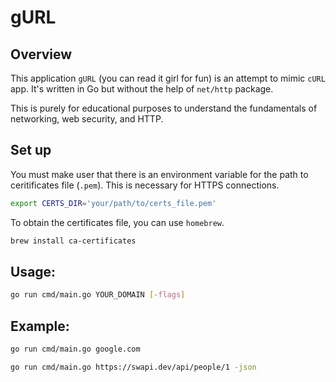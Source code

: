 # gURL

## Overview

This application `gURL` (you can read it girl for fun) is an attempt to mimic `cURL` app. It's written in Go but without the help of `net/http` package.

This is purely for educational purposes to understand the fundamentals of networking, web security, and HTTP.

## Set up

You must make user that there is an environment variable for the path to ceritificates file (`.pem`). This is necessary for HTTPS connections.

```bash
export CERTS_DIR='your/path/to/certs_file.pem'
```

To obtain the certificates file, you can use `homebrew`.

```bash
brew install ca-certificates
```

## Usage:

```bash
go run cmd/main.go YOUR_DOMAIN [-flags]
```

## Example:

```bash
go run cmd/main.go google.com

go run cmd/main.go https://swapi.dev/api/people/1 -json
```
